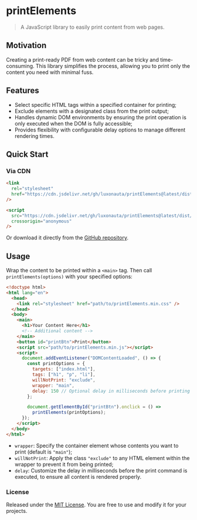 # printElements

> A JavaScript library to easily print content from web pages.

## Motivation

Creating a print-ready PDF from web content can be tricky and time-consuming. This library simplifies the process, allowing you to print only the content you need with minimal fuss.

## Features

- Select specific HTML tags within a specified container for printing;
- Exclude elements with a designated class from the print output;
- Handles dynamic DOM environments by ensuring the print operation is only executed when the DOM is fully accessible;
- Provides flexibility with configurable delay options to manage different rendering times.

## Quick Start

### Via CDN

```html
<link
  rel="stylesheet"
  href="https://cdn.jsdelivr.net/gh/luxonauta/printElements@latest/dist/printElements.min.css"
/>

<script
  src="https://cdn.jsdelivr.net/gh/luxonauta/printElements@latest/dist/printElements.min.js"
  crossorigin="anonymous"
/>
```

Or download it directly from the [GitHub repository](https://github.com/luxonauta/printElements/tree/main/dist).

## Usage

Wrap the content to be printed within a `<main>` tag. Then call `printElements(options)` with your specified options:

```html
<!doctype html>
<html lang="en">
  <head>
    <link rel="stylesheet" href="path/to/printElements.min.css" />
  </head>
  <body>
    <main>
      <h1>Your Content Here</h1>
      <!-- Additional content -->
    </main>
    <button id="printBtn">Print</button>
    <script src="path/to/printElements.min.js"></script>
    <script>
      document.addEventListener("DOMContentLoaded", () => {
        const printOptions = {
          targets: ["index.html"],
          tags: ["h1", "p", "li"],
          willNotPrint: "exclude",
          wrapper: "main",
          delay: 150 // Optional delay in milliseconds before printing
        };

        document.getElementById("printBtn").onclick = () =>
          printElements(printOptions);
      });
    </script>
  </body>
</html>
```

- `wrapper`: Specify the container element whose contents you want to print (default is `"main"`);
- `willNotPrint`: Apply the class `"exclude"` to any HTML element within the wrapper to prevent it from being printed;
- `delay`: Customize the delay in milliseconds before the print command is executed, to ensure all content is rendered properly.

### License

Released under the [MIT License](/license.md). You are free to use and modify it for your projects.
